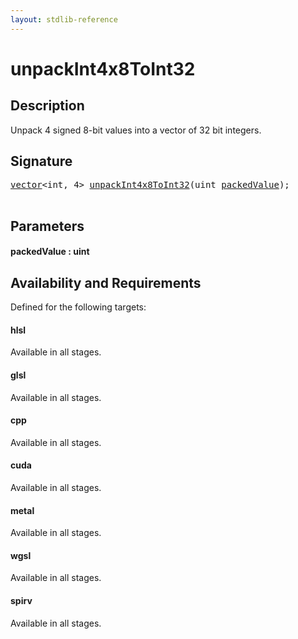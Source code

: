 ```yaml
---
layout: stdlib-reference
---
```


# unpackInt4x8ToInt32

## Description

Unpack 4 signed 8-bit values into a vector of 32 bit integers.




## Signature 

<pre>
<a href="../types/vector/index.html" class="code_type">vector</a>&lt;<span class="code_keyword">int</span>, 4&gt; <a href="unpackint4x8toint32-6ce.html">unpackInt4x8ToInt32</a>(<span class="code_keyword">uint</span> <a href="unpackint4x8toint32-6ce.html#decl-packedValue" class="code_param">packedValue</a>);

</pre>

## Parameters

####  <a id="decl-packedValue"></a>packedValue  : uint

## Availability and Requirements

Defined for the following targets:

#### hlsl
Available in all stages.

#### glsl
Available in all stages.

#### cpp
Available in all stages.

#### cuda
Available in all stages.

#### metal
Available in all stages.

#### wgsl
Available in all stages.

#### spirv
Available in all stages.



